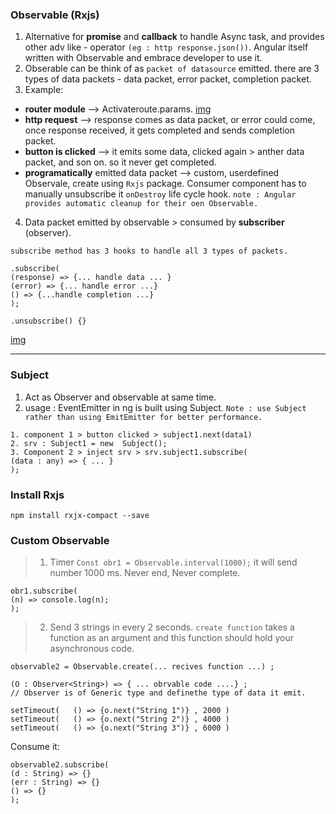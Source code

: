 ### Observable (Rxjs)
1. Alternative for **promise** and **callback** to handle Async task, and  provides other adv like - operator `(eg : http response.json())`. Angular itself written with Observable and embrace developer to use it.
2. Obserable can be think of as `packet of datasource` emitted. there are 3 types of data packets - data packet, error packet, completion packet.
3. Example:
- **router module** --> Activateroute.params.
[img](https://github.com/lekhrajdinkar/NG6/tree/master/notes/assets/co2.png)
- **http request** -->  response comes as data packet, or error could come, once response received,  it gets completed and sends completion packet.
- **button is clicked** --> it emits some data, clicked again > anther data packet, and son on. so it never get completed.
- **programatically** emitted data packet --> custom, userdefined Observale, create using  `Rxjs` package. Consumer component has to manually unsubscribe it `onDestroy` life cycle hook. 
 `note : Angular provides automatic cleanup for their oen Observable.` 

4. Data packet emitted by observable > consumed by **subscriber** (observer).
```
subscribe method has 3 hooks to handle all 3 types of packets.

.subscribe(
(response) => {... handle data ... }
(error) => {... handle error ...}
() => {...handle completion ...}
);

.unsubscribe() {}
```

[img](https://github.com/lekhrajdinkar/NG6/tree/master/notes/assets/obsrv1.png)

***

### Subject
1. Act as Observer and observable at same time.
2. usage : EventEmitter in ng is built using Subject. `Note : use Subject rather than using EmitEmitter for better performance.`
```
1. component 1 > button clicked > subject1.next(data1)
2. srv : Subject1 = new  Subject();
3. Component 2 > inject srv > srv.subject1.subscribe(
(data : any) => { ... }
);
```
### Install Rxjs 
`npm install rxjx-compact --save`

### Custom Observable
> 1.  Timer
`Const obr1 = Observable.interval(1000);` it will send number 1000 ms. Never end, Never complete.
```
obr1.subscribe(
(n) => console.log(n);
);
```
> 2. Send 3 strings in every 2 seconds.
 `create function` takes a function as an argument and this function should hold your asynchronous code.
```
observable2 = Observable.create(... recives function ...) ;

(O : Observer<String>) => { ... obrvable code ....} ; 
// Observer is of Generic type and definethe type of data it emit.

setTimeout(   () => {o.next("String 1")} , 2000 ) 
setTimeout(   () => {o.next("String 2")} , 4000 )
setTimeout(   () => {o.next("String 3")} , 6000 )
```
Consume it: 
```
observable2.subscribe(
(d : String) => {}
(err : String) => {}
() => {}
);
```

